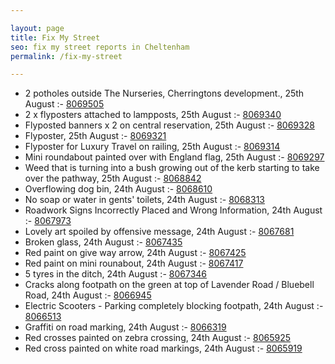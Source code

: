 ```yaml
---

layout: page
title: Fix My Street
seo: fix my street reports in Cheltenham
permalink: /fix-my-street

---
```


<!-- fix_marker starts -->

- 2 potholes outside The Nurseries, Cherringtons development., 25th August :- [8069505](https://www.fixmystreet.com/report/8069505)
- 2 x flyposters attached to lampposts, 25th August :- [8069340](https://www.fixmystreet.com/report/8069340)
- Flyposted banners x 2 on central reservation, 25th August :- [8069328](https://www.fixmystreet.com/report/8069328)
- Flyposter, 25th August :- [8069321](https://www.fixmystreet.com/report/8069321)
- Flyposter for Luxury Travel on railing, 25th August :- [8069314](https://www.fixmystreet.com/report/8069314)
- Mini roundabout painted over with England flag, 25th August :- [8069297](https://www.fixmystreet.com/report/8069297)
- Weed that is turning into a bush growing out of the kerb starting to take over the pathway, 25th August :- [8068842](https://www.fixmystreet.com/report/8068842)
- Overflowing dog bin, 24th August :- [8068610](https://www.fixmystreet.com/report/8068610)
- No soap or water in gents' toilets, 24th August :- [8068313](https://www.fixmystreet.com/report/8068313)
- Roadwork Signs Incorrectly Placed and Wrong Information, 24th August :- [8067973](https://www.fixmystreet.com/report/8067973)
- Lovely art spoiled by offensive message, 24th August :- [8067681](https://www.fixmystreet.com/report/8067681)
- Broken glass, 24th August :- [8067435](https://www.fixmystreet.com/report/8067435)
- Red paint on give way arrow, 24th August :- [8067425](https://www.fixmystreet.com/report/8067425)
- Red paint on mini rounabout, 24th August :- [8067417](https://www.fixmystreet.com/report/8067417)
- 5 tyres in the ditch, 24th August :- [8067346](https://www.fixmystreet.com/report/8067346)
- Cracks along footpath on the green at top of Lavender Road / Bluebell Road, 24th August :- [8066945](https://www.fixmystreet.com/report/8066945)
- Electric Scooters - Parking completely blocking footpath, 24th August :- [8066513](https://www.fixmystreet.com/report/8066513)
- Graffiti on road marking, 24th August :- [8066319](https://www.fixmystreet.com/report/8066319)
- Red crosses painted on zebra crossing, 24th August :- [8065925](https://www.fixmystreet.com/report/8065925)
- Red cross painted on white road markings, 24th August :- [8065919](https://www.fixmystreet.com/report/8065919)

<!-- fix_marker ends -->